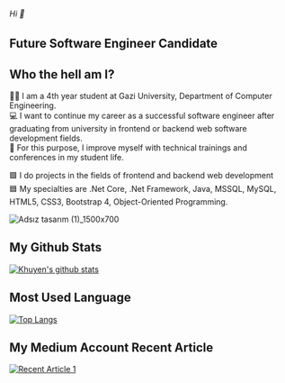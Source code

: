 ###### Hi  👋

## Future Software Engineer Candidate

## Who the hell am I?

:woman_student: I am a 4th year student at Gazi University, Department of Computer Engineering.
<br>
:computer: I want to continue my career as a successful software engineer after graduating from university in frontend or backend web software development fields.
<br>
:book: For this purpose, I improve myself with technical trainings and conferences in my student life.
<br>

:purple_square: I do projects in the fields of frontend and backend web development
<br>
:blue_square: My specialties are .Net Core, .Net Framework, Java, MSSQL, MySQL, HTML5, CSS3, Bootstrap 4, Object-Oriented Programming.

![Adsız tasarım (1)_1500x700](https://user-images.githubusercontent.com/76771500/134709128-12006b51-633a-40ff-803e-338632ef90bf.jpg)


## My Github Stats

[![Khuyen's github stats](https://github-readme-stats.vercel.app/api?username=iremsamur&count_private=true&show_icons=true&theme=radical&hide_rank=false)](https://github.com/iremsamur/github-readme-stats)

## Most Used Language

[![Top Langs](https://github-readme-stats.vercel.app/api/top-langs/?username=iremsamur)](https://github.com/iremsamur/github-readme-stats)
## My Medium Account Recent Article

<a target="_blank" href="https://github-readme-medium-recent-article.vercel.app/medium/@iremsamur/0"><img src="https://github-readme-medium-recent-article.vercel.app/medium/@iremsamur/0" alt="Recent Article 1">

